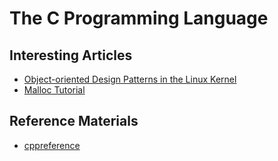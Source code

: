 # The C Programming Language

## Interesting Articles
- [Object-oriented Design Patterns in the Linux Kernel](https://lwn.net/Articles/444910/)
- [Malloc Tutorial](https://danluu.com/malloc-tutorial/)

## Reference Materials

- [cppreference](https://en.cppreference.com/w/c)
